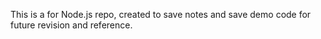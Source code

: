 This is a for Node.js repo, created to save notes and save demo code for future revision and reference. 
